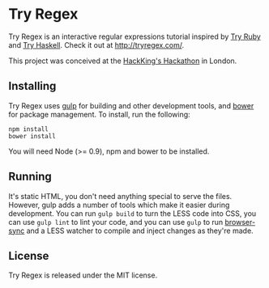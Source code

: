 # Try Regex

Try Regex is an interactive regular expressions tutorial inspired by [Try Ruby](http://tryruby.org/) and [Try Haskell](http://tryhaskell.org/). Check it out at <http://tryregex.com/>.

This project was conceived at the [HackKing's Hackathon](http://www.hackkings.org/) in London.

## Installing

Try Regex uses [gulp](http://gulpjs.com/) for building and other development tools, and [bower](http://bower.io/) for package management. To install, run the following:

```
npm install
bower install
```

You will need Node (>= 0.9), npm and bower to be installed.

## Running

It's static HTML, you don't need anything special to serve the files. However, gulp adds a number of tools which make it easier during development. You can run `gulp build` to turn the LESS code into CSS, you can use `gulp lint` to lint your code, and you can use `gulp` to run [browser-sync](http://browsersync.io/) and a LESS watcher to compile and inject changes as they're made.


## License

Try Regex is released under the MIT license.
